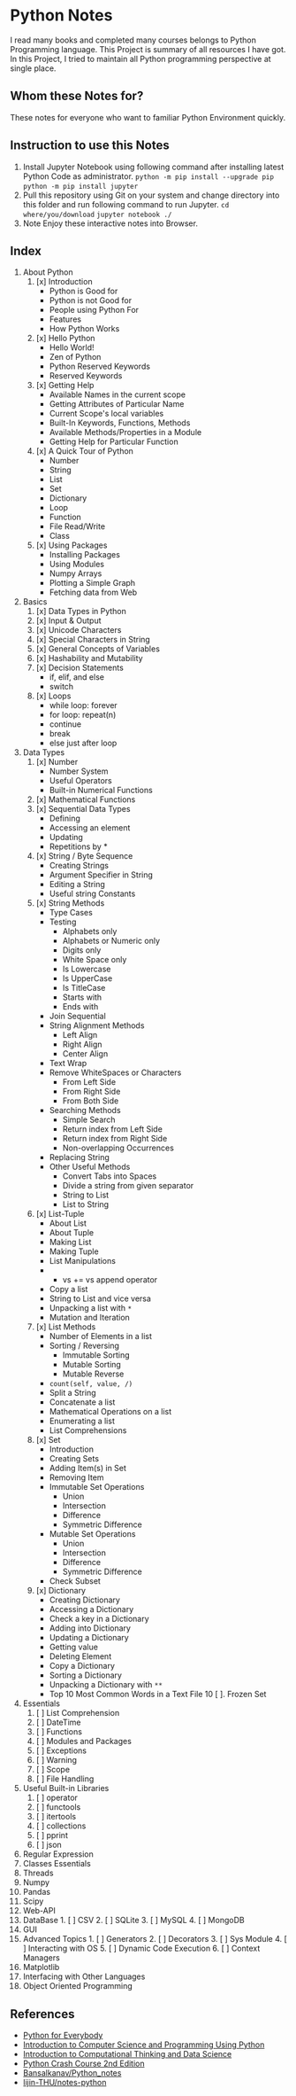 # Python Notes

I read many books and completed many courses belongs to Python Programming language. This Project is summary of all resources I have got. In this Project, I tried to maintain all Python programming perspective at single place.

## Whom these Notes for?

These notes for everyone who want to familiar Python Environment quickly.

## Instruction to use this Notes

 1. Install Jupyter Notebook using following command after installing latest Python Code as administrator.
	`python -m pip install --upgrade pip`
	`python -m pip install jupyter`
 2. Pull this repository using Git on your system and change directory into this folder and run following command to run Jupyter.
	`cd where/you/download`
	`jupyter notebook ./`
 3. Note Enjoy these interactive notes into Browser.

## Index
 1. About Python
	1. [x] Introduction
		- Python is Good for
		- Python is not Good for
		- People using Python For
		- Features
		- How Python Works
	2. [x] Hello Python
		- Hello World!
		- Zen of Python
		- Python Reserved Keywords
		- Reserved Keywords
	3. [x] Getting Help
		- Available Names in the current scope
		- Getting Attributes of Particular Name
		- Current Scope's local variables
		- Built-In Keywords, Functions, Methods
		- Available Methods/Properties in a Module
		- Getting Help for Particular Function
	4. [x] A Quick Tour of Python
		- Number
		- String
		- List
		- Set
		- Dictionary
		- Loop
		- Function
		- File Read/Write
		- Class
	5. [x] Using Packages
		- Installing Packages
		- Using Modules
		- Numpy Arrays
		- Plotting a Simple Graph
		- Fetching data from Web
 2. Basics
	1. [x] Data Types in Python
	2. [x] Input & Output
	3. [x] Unicode Characters
	4. [x] Special Characters in String
	5. [x] General Concepts of Variables
	6. [x] Hashability and Mutability
	7. [x] Decision Statements
		- if, elif, and else
		- switch
	8. [x] Loops
		- while loop: forever
		- for loop: repeat(n)
		- continue
		- break
		- else just after loop
 3. Data Types
	1. [x] Number
		- Number System
		- Useful Operators
		- Built-in Numerical Functions
	2. [x] Mathematical Functions
	3. [x] Sequential Data Types
		- Defining
		- Accessing an element
		- Updating
		- Repetitions by *
	4. [x] String / Byte Sequence
		- Creating Strings
		- Argument Specifier in String
		- Editing a String
		- Useful string Constants
	5. [x] String Methods
		- Type Cases
		- Testing
			+ Alphabets only
			+ Alphabets or Numeric only
			+ Digits only
			+ White Space only
			+ Is Lowercase
			+ Is UpperCase
			+ Is TitleCase
			+ Starts with
			+ Ends with
		- Join Sequential 
		- String Alignment Methods
			+ Left Align
			+ Right Align
			+ Center Align
		- Text Wrap
		- Remove WhiteSpaces or Characters
			+ From Left Side
			+ From Right Side
			+ From Both Side
		- Searching Methods
			+ Simple Search
			+ Return index from Left Side
			+ Return index from Right Side
			+ Non-overlapping Occurrences
		- Replacing String
		- Other Useful Methods
			+ Convert Tabs into Spaces
			+ Divide a string from given separator
			+ String to List
			+ List to String
	6. [x] List-Tuple
		- About List
		- About Tuple
		- Making List
		- Making Tuple
		- List Manipulations
		- + vs += vs append operator
		- Copy a list
		- String to List and vice versa
		- Unpacking a list with `*`
		- Mutation and Iteration
	7. [x] List Methods
		- Number of Elements in a list
		- Sorting / Reversing
			+ Immutable Sorting
			+ Mutable Sorting
			+ Mutable Reverse
		- `count(self, value, /)`
		- Split a String
		- Concatenate a list
		- Mathematical Operations on a list
		- Enumerating a list
		- List Comprehensions
	8. [x] Set
		- Introduction
		- Creating Sets
		- Adding Item(s) in Set
		- Removing Item
		- Immutable Set Operations
			+ Union
			+ Intersection
			+ Difference
			+ Symmetric Difference
		- Mutable Set Operations
			+ Union
			+ Intersection
			+ Difference
			+ Symmetric Difference
		- Check Subset
	9. [x] Dictionary
		- Creating Dictionary
		- Accessing a Dictionary
		- Check a key in a Dictionary
		- Adding into Dictionary
		- Updating a Dictionary
		- Getting value
		- Deleting Element
		- Copy a Dictionary
		- Sorting a Dictionary
		- Unpacking a Dictionary with `**`
		- Top 10 Most Common Words in a Text File
	10 [ ]. Frozen Set
 4. Essentials
	1. [ ] List Comprehension
	2. [ ] DateTime
	3. [ ] Functions
	4. [ ] Modules and Packages
	5. [ ] Exceptions
	6. [ ] Warning
	7. [ ] Scope
	8. [ ] File Handling
 5. Useful Built-in Libraries
	1. [ ] operator
	2. [ ] functools
	3. [ ] itertools
	4. [ ] collections
	5. [ ] pprint
	6. [ ] json
 6. Regular Expression
 7. Classes Essentials
 8. Threads
 9. Numpy
 10. Pandas
 11. Scipy
 12. Web-API
 13. DataBase
	1. [ ] CSV
	2. [ ] SQLite
	3. [ ] MySQL
	4. [ ] MongoDB
 14. GUI
 15. Advanced Topics
	1. [ ] Generators
	2. [ ] Decorators
	3. [ ] Sys Module
	4. [ ] Interacting with OS
	5. [ ] Dynamic Code Execution
	6. [ ] Context Managers
 16. Matplotlib
 17. Interfacing with Other Languages
 18. Object Oriented Programming


## References
 - [Python for Everybody](https://www.coursera.org/specializations/python?) 
 - [Introduction to Computer Science and Programming Using Python](https://www.edx.org/course/introduction-to-computer-science-and-programming-using-python-2) 
 - [Introduction to Computational Thinking and Data Science](https://www.edx.org/course/introduction-to-computational-thinking-and-data-science-2) 
 - [Python Crash Course 2nd Edition](https://nostarch.com/pythoncrashcourse2e) 
 - [Bansalkanav/Python_notes](https://github.com/bansalkanav/python_notes) 
 - [lijin-THU/notes-python](https://github.com/lijin-THU/notes-python) 

